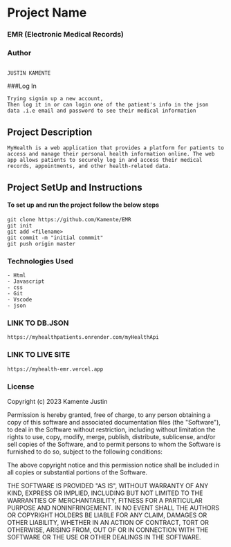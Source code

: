 # Project Name

### EMR (Electronic Medical Records)

### Author

```

JUSTIN KAMENTE

```
###Log In
```
Trying signin up a new account,
Then log it in or can login one of the patient's info in the json
data .i.e email and password to see their medical information
```

## Project Description

```
MyHealth is a web application that provides a platform for patients to access and manage their personal health information online. The web app allows patients to securely log in and access their medical records, appointments, and other health-related data.
```

## Project SetUp and Instructions

#### To set up and run the project follow the below steps

```
git clone https://github.com/Kamente/EMR
git init
git add <filename>
git commit -m "initial commmit"
git push origin master

```

### Technologies Used

```
- Html
- Javascript
- css
- Git 
- Vscode
- json
```

### LINK TO DB.JSON 
```
https://myhealthpatients.onrender.com/myHealthApi
```
### LINK TO LIVE SITE
```
https://myhealth-emr.vercel.app
```

##### 

### License

Copyright (c) 2023 Kamente Justin

Permission is hereby granted, free of charge, to any person obtaining a copy
of this software and associated documentation files (the "Software"), to deal
in the Software without restriction, including without limitation the rights
to use, copy, modify, merge, publish, distribute, sublicense, and/or sell
copies of the Software, and to permit persons to whom the Software is
furnished to do so, subject to the following conditions:

The above copyright notice and this permission notice shall be included in all
copies or substantial portions of the Software.

THE SOFTWARE IS PROVIDED "AS IS", WITHOUT WARRANTY OF ANY KIND, EXPRESS OR
IMPLIED, INCLUDING BUT NOT LIMITED TO THE WARRANTIES OF MERCHANTABILITY,
FITNESS FOR A PARTICULAR PURPOSE AND NONINFRINGEMENT. IN NO EVENT SHALL THE
AUTHORS OR COPYRIGHT HOLDERS BE LIABLE FOR ANY CLAIM, DAMAGES OR OTHER
LIABILITY, WHETHER IN AN ACTION OF CONTRACT, TORT OR OTHERWISE, ARISING FROM,
OUT OF OR IN CONNECTION WITH THE SOFTWARE OR THE USE OR OTHER DEALINGS IN THE
SOFTWARE.
